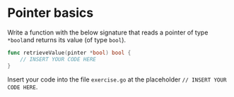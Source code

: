 # Pointer basics

Write a function with the below signature that reads a pointer of type `*bool`and returns its value (of type `bool`).

``` go
func retrieveValue(pinter *bool) bool {
	// INSERT YOUR CODE HERE
}
```

Insert your code into the file `exercise.go` at the placeholder `// INSERT YOUR CODE HERE`.


